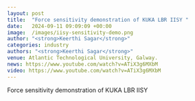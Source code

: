 ```yaml
---
layout: post
title:  "Force sensitivity demonstration of KUKA LBR IISY "
date:   2024-09-11 09:09:09 +00:00
image:  /images/iisy-sensitivity-demo.png
author: "<strong>Keerthi Sagar</strong>"
categories: industry
authors: "<strong>Keerthi Sagar</strong>"
venue: Atlantic Technological University, Galway.
news: https://www.youtube.com/watch?v=ATiX3g6MXbM
video: https://www.youtube.com/watch?v=ATiX3g6MXbM
---
```

Force sensitivity demonstration of KUKA LBR IISY 
